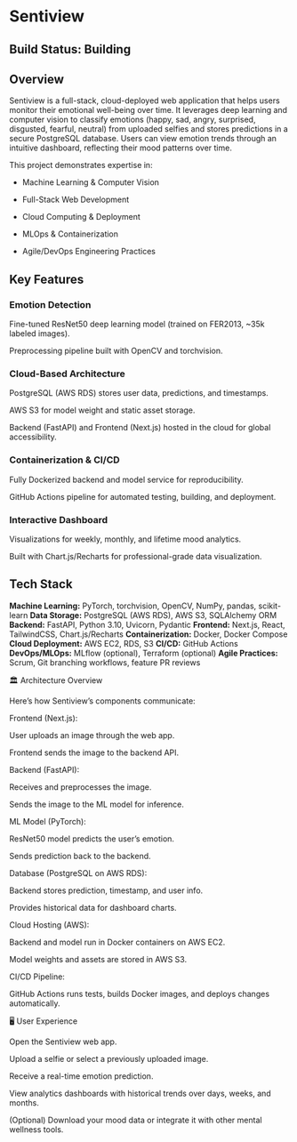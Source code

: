 # Sentiview
## Build Status: Building

## Overview

Sentiview is a full-stack, cloud-deployed web application that helps users monitor their emotional well-being over time. It leverages deep learning and computer vision to classify emotions (happy, sad, angry, surprised, disgusted, fearful, neutral) from uploaded selfies and stores predictions in a secure PostgreSQL database. Users can view emotion trends through an intuitive dashboard, reflecting their mood patterns over time.

This project demonstrates expertise in:

 - Machine Learning & Computer Vision

 - Full-Stack Web Development

 - Cloud Computing & Deployment

 - MLOps & Containerization

 - Agile/DevOps Engineering Practices

## Key Features
### Emotion Detection

Fine-tuned ResNet50 deep learning model (trained on FER2013, ~35k labeled images).

Preprocessing pipeline built with OpenCV and torchvision.

### Cloud-Based Architecture

PostgreSQL (AWS RDS) stores user data, predictions, and timestamps.

AWS S3 for model weight and static asset storage.

Backend (FastAPI) and Frontend (Next.js) hosted in the cloud for global accessibility.

### Containerization & CI/CD

Fully Dockerized backend and model service for reproducibility.

GitHub Actions pipeline for automated testing, building, and deployment.

### Interactive Dashboard

Visualizations for weekly, monthly, and lifetime mood analytics.

Built with Chart.js/Recharts for professional-grade data visualization.

## Tech Stack

**Machine Learning:**	PyTorch, torchvision, OpenCV, NumPy, pandas, scikit-learn
**Data Storage:**	PostgreSQL (AWS RDS), AWS S3, SQLAlchemy ORM
**Backend:**	FastAPI, Python 3.10, Uvicorn, Pydantic
**Frontend:**	Next.js, React, TailwindCSS, Chart.js/Recharts
**Containerization:**	Docker, Docker Compose
**Cloud Deployment:**	AWS EC2, RDS, S3
**CI/CD:**	GitHub Actions
**DevOps/MLOps:**	MLflow (optional), Terraform (optional)
**Agile Practices:**	Scrum, Git branching workflows, feature PR reviews


🏛️ Architecture Overview

Here’s how Sentiview’s components communicate:

Frontend (Next.js):

User uploads an image through the web app.

Frontend sends the image to the backend API.

Backend (FastAPI):

Receives and preprocesses the image.

Sends the image to the ML model for inference.

ML Model (PyTorch):

ResNet50 model predicts the user’s emotion.

Sends prediction back to the backend.

Database (PostgreSQL on AWS RDS):

Backend stores prediction, timestamp, and user info.

Provides historical data for dashboard charts.

Cloud Hosting (AWS):

Backend and model run in Docker containers on AWS EC2.

Model weights and assets are stored in AWS S3.

CI/CD Pipeline:

GitHub Actions runs tests, builds Docker images, and deploys changes automatically.

🖥️ User Experience

Open the Sentiview web app.

Upload a selfie or select a previously uploaded image.

Receive a real-time emotion prediction.

View analytics dashboards with historical trends over days, weeks, and months.

(Optional) Download your mood data or integrate it with other mental wellness tools.